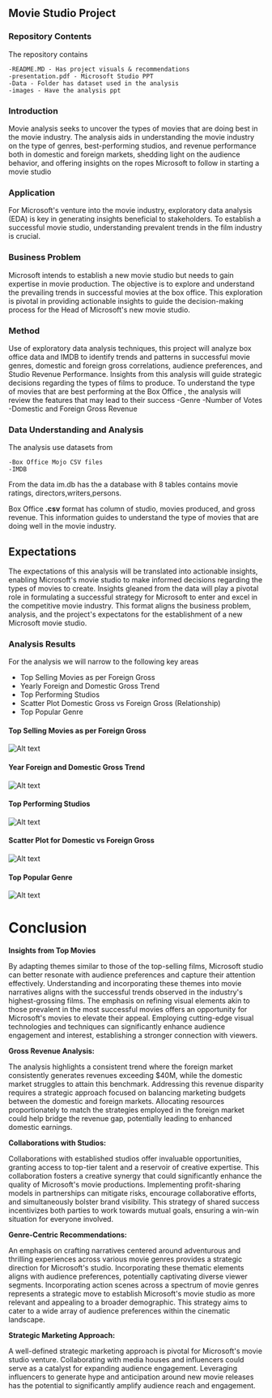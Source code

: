 ## Movie Studio Project

### **Repository Contents**
The repository contains

    -README.MD - Has project visuals & recommendations
    -presentation.pdf - Microsoft Studio PPT
    -Data - Folder has dataset used in the analysis
    -images - Have the analysis ppt

### **Introduction**
Movie analysis seeks to uncover the types of movies that are doing best in the movie industry.  The analysis aids in understanding the movie industry on the type of genres, best-performing studios, and revenue performance both in domestic and foreign markets, shedding light on the audience behavior, and offering insights on the ropes Microsoft to follow in starting a movie studio 
### **Application**
For Microsoft's venture into the movie industry, exploratory data analysis (EDA) is key in generating insights beneficial to stakeholders. To establish a successful movie studio, understanding prevalent trends in the film industry is crucial.

### **Business Problem**

Microsoft intends to establish a new movie studio but needs to gain expertise in movie production. The objective is to explore and understand the prevailing trends in successful movies at the box office. This exploration is pivotal in providing actionable insights to guide the decision-making process for the Head of Microsoft's new movie studio.

### **Method**

Use of exploratory data analysis techniques, this project will analyze box office data and IMDB to identify trends and patterns in successful movie genres, domestic and foreign gross correlations, audience preferences, and Studio Revenue Performance. Insights from this analysis will guide strategic decisions regarding the types of films to 
produce.
To understand the type of movies that are best performing at the Box Office , the analysis will review the features that may lead to their success
        -Genre
        -Number of Votes
        -Domestic and Foreign Gross Revenue

### **Data Understanding and Analysis**
The analysis use datasets from

    -Box Office Mojo CSV files
    -IMDB

From the data im.db has the a database with 8 tables contains movie ratings, directors,writers,persons.

Box Office **.csv** format has column of studio, movies produced, and gross revenue.
This information guides to understand the type of movies that are doing well in the movie industry.

## **Expectations**
The expectations of this analysis will be translated into actionable insights, enabling Microsoft's movie studio to make informed decisions regarding the types of movies to create. Insights gleaned from the data will play a pivotal role in formulating a successful strategy for Microsoft to enter and excel in the competitive movie industry.
This format aligns the business problem, analysis, and the project's expectatons for the establishment of a new Microsoft movie studio.

### Analysis Results
For the analysis we will narrow to the following key areas
 - Top Selling Movies as per Foreign Gross
 - Yearly Foreign and Domestic Gross Trend
 - Top Performing Studios
 - Scatter Plot Domestic Gross vs Foreign Gross (Relationship)
 - Top Popular Genre

#### **Top Selling Movies as per Foreign Gross**

![Alt text](image-1.png)

#### **Year Foreign and Domestic Gross Trend**

![Alt text](image-2.png)

#### **Top Performing Studios**

![Alt text](image-3.png)

#### **Scatter Plot for Domestic vs Foreign Gross**

![Alt text](image-4.png)

#### **Top Popular Genre**

![Alt text](image-6.png)

# Conclusion

**Insights from Top Movies**

By adapting themes similar to those of the top-selling films, Microsoft studio can better resonate with audience preferences and capture their attention effectively. Understanding and incorporating these themes into movie narratives aligns with the successful trends observed in the industry's highest-grossing films.
The emphasis on refining visual elements akin to those prevalent in the most successful movies offers an opportunity for Microsoft's movies to elevate their appeal. Employing cutting-edge visual technologies and techniques can significantly enhance audience engagement and interest, establishing a stronger connection with viewers.

**Gross Revenue Analysis:**

The analysis highlights a consistent trend where the foreign market consistently generates revenues exceeding $40M, while the domestic market struggles to attain this benchmark. Addressing this revenue disparity requires a strategic approach focused on balancing marketing budgets between the domestic and foreign markets. Allocating resources proportionately to match the strategies employed in the foreign market could help bridge the revenue gap, potentially leading to enhanced domestic earnings.

**Collaborations with Studios:**

Collaborations with established studios offer invaluable opportunities, granting access to top-tier talent and a reservoir of creative expertise. This collaboration fosters a creative synergy that could significantly enhance the quality of Microsoft's movie productions.
Implementing profit-sharing models in partnerships can mitigate risks, encourage collaborative efforts, and simultaneously bolster brand visibility. This strategy of shared success incentivizes both parties to work towards mutual goals, ensuring a win-win situation for everyone involved.

**Genre-Centric Recommendations:**

An emphasis on crafting narratives centered around adventurous and thrilling experiences across various movie genres provides a strategic direction for Microsoft's studio. Incorporating these thematic elements aligns with audience preferences, potentially captivating diverse viewer segments.
Incorporating action scenes across a spectrum of movie genres represents a strategic move to establish Microsoft's movie studio as more relevant and appealing to a broader demographic. This strategy aims to cater to a wide array of audience preferences within the cinematic landscape.

**Strategic Marketing Approach:**

A well-defined strategic marketing approach is pivotal for Microsoft's movie studio venture. 
Collaborating with media houses and influencers could serve as a catalyst for expanding audience engagement. 
Leveraging influencers to generate hype and anticipation around new movie releases has the potential to significantly amplify audience reach and engagement.



